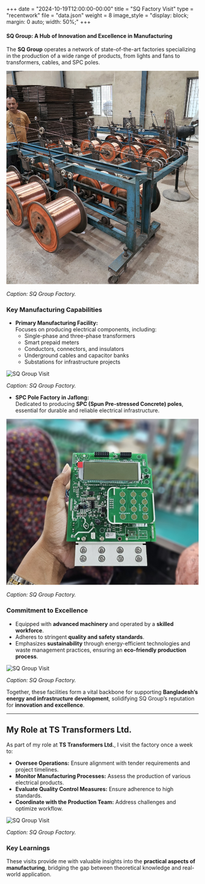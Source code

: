 +++
date = "2024-10-19T12:00:00-00:00"
title = "SQ Factory Visit"
type = "recentwork"
file = "data.json"
weight = 8
image_style = "display: block; margin: 0 auto; width: 50%;"
+++

#### SQ Group: A Hub of Innovation and Excellence in Manufacturing

The **SQ Group** operates a network of state-of-the-art factories specializing in the production of a wide range of products, from lights and fans to transformers, cables, and SPC poles.

![SQ Group Visit](/images/sq_2.jpg)

*Caption: SQ Group Factory.*

### Key Manufacturing Capabilities
- **Primary Manufacturing Facility:**  
  Focuses on producing electrical components, including:
    - Single-phase and three-phase transformers
    - Smart prepaid meters
    - Conductors, connectors, and insulators
    - Underground cables and capacitor banks
    - Substations for infrastructure projects

![SQ Group Visit](/images/sq_3.jpg)

*Caption: SQ Group Factory.*

- **SPC Pole Factory in Jaflong:**  
  Dedicated to producing **SPC (Spun Pre-stressed Concrete) poles**, essential for durable and reliable electrical infrastructure.

![SQ Group Visit](/images/sq_4.jpg)

*Caption: SQ Group Factory.*

### Commitment to Excellence
- Equipped with **advanced machinery** and operated by a **skilled workforce**.
- Adheres to stringent **quality and safety standards**.
- Emphasizes **sustainability** through energy-efficient technologies and waste management practices, ensuring an **eco-friendly production process**.

![SQ Group Visit](/images/sq_5.jpg)

*Caption: SQ Group Factory.*

Together, these facilities form a vital backbone for supporting **Bangladesh’s energy and infrastructure development**, solidifying SQ Group’s reputation for **innovation and excellence**.

---

## My Role at TS Transformers Ltd.

As part of my role at **TS Transformers Ltd.**, I visit the factory once a week to:
- **Oversee Operations:** Ensure alignment with tender requirements and project timelines.
- **Monitor Manufacturing Processes:** Assess the production of various electrical products.
- **Evaluate Quality Control Measures:** Ensure adherence to high standards.
- **Coordinate with the Production Team:** Address challenges and optimize workflow.

![SQ Group Visit](/images/sq_6.jpg)

*Caption: SQ Group Factory.*

### Key Learnings
These visits provide me with valuable insights into the **practical aspects of manufacturing**, bridging the gap between theoretical knowledge and real-world application.
